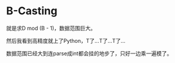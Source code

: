 # B-Casting

就是求D mod (B - 1)，数据范围巨大。

然后我看到高精度就上了Python，T了...T了...T了...

数据范围已经大到连parse成int都会挂的地步了，只好一边乘一遍模了。
